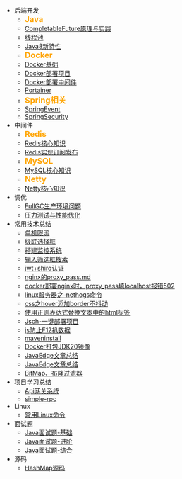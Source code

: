 * 后端开发
  * <div style="font-weight: bold;font-size: 18px;color: orange">Java</div>
  * [CompletableFuture原理与实践](/notes/后端开发/Java/多线程/CompletableFuture原理与实践/CompletableFuture原理与实践.md)
  * [线程池](/notes/后端开发/Java/多线程/线程池/线程池.md)
  * [Java8新特性](/notes/后端开发/Java/java新特性/Java8新特性.md)
  * <div style="font-weight: bold;font-size: 18px;color: orange">Docker</div>
  * [Docker基础](/notes/后端开发/Docker/Docker/Docker.md)
  * [Docker部署项目](/notes/后端开发/Docker/Docker部署项目/Docker部署项目.md)
  * [Docker部署中间件](/notes/后端开发/Docker/安装虚拟机+docker部署中间件/安装虚拟机+docker部署中间件.md)
  * [Portainer](/notes/后端开发/Docker/Portainer/Portainer.md)
  * <div style="font-weight: bold;font-size: 18px;color: orange">Spring相关</div>
  * [SpringEvent](/notes/后端开发/Spring/SpringEvent/SpringEvent.md)
  * [SpringSecurity](/notes/后端开发/SpringSecurity/SpringSecurity.md)
* 中间件
  * <div style="font-weight: bold;font-size: 18px;color: orange">Redis</div>
  * [Redis核心知识](/notes/后端开发/Redis/Redis核心知识/Redis核心知识.md)
  * [Redis实现订阅发布](/notes/后端开发/Redis/Redis实现订阅发布/Redis实现订阅发布.md)
  * <div style="font-weight: bold;font-size: 18px;color: orange">MySQL</div>
  * [MySQL核心知识](/notes/后端开发/MySQL/MySQL.md)
  * <div style="font-weight: bold;font-size: 18px;color: orange">Netty</div>
  * [Netty核心知识](/notes/后端开发/Netty/Netty.md)
* 调优
  * [FullGC生产环境问题](/notes/生产环境问题/FullGC生产环境问题/FullGC生产环境问题.md)
  * [压力测试与性能优化](/notes/后端开发/压测与性能优化/压测与性能优化.md)
* 常用技术总结
  * [单机限流](/notes/常用技术总结/1.单机限流.md)
  * [级联选择框](/notes/常用技术总结/2.级联选择框.md)
  * [搭建监控系统](/notes/常用技术总结/3.搭建监控系统.md)
  * [输入筛选框搜索](/notes/常用技术总结/4.输入筛选框搜索.md)
  * [jwt+shiro认证](/notes/常用技术总结/5.jwt+shiro认证.md)
  * [nginx的proxy_pass.md](/notes/常用技术总结/6.nginx的proxy_pass)
  * [docker部署nginx时，proxy_pass填localhost报错502](/notes/常用技术总结/7.docker部署nginx时，proxy_pass填localhost报错502.md)
  * [linux服务器之-nethogs命令](/notes/常用技术总结/8.linux服务器之-nethogs命令.md)
  * [css之hover添加border不抖动](/notes/常用技术总结/9.css之hover添加border不抖动.md)
  * [使用正则表达式替换文本中的html标签](/notes/常用技术总结/10.使用正则表达式替换文本中的html标签.md)
  * [Jsch-一键部署项目](/notes/常用技术总结/11.Jsch-一键部署项目.md)
  * [js防止F12扒数据](/notes/常用技术总结/12.js防止F12扒数据.md)
  * [maveninstall](/notes/常用技术总结/13.maveninstall.md)
  * [Docker打包JDK20镜像](/notes/常用技术总结/14.Docker打包JDK20镜像.md)
  * [JavaEdge文章总结](/notes/常用技术总结/15.JavaEdge文章总结.md)
  * [JavaEdge文章总结](/notes/常用技术总结/16.SpringBoot接收前端数组.md)
  * [BitMap、布隆过滤器](/notes/常用技术总结/17.常见场景面试题：BitMap、布隆过滤器.md)
* 项目学习总结
  - [Api网关系统](/notes/项目学习总结/Api网关系统/Api网关.md)
  - [simple-rpc](/notes/项目学习总结/simple-rpc和科研平台/simple-rpc项目总结.md)
* Linux
  * [常用Linux命令](/notes/后端开发/Linux/常用Linux命令/常用Linux命令.md) 
* 面试题
  * [Java面试题-基础](/notes/面试题/Java面试题-基础.md)
  * [Java面试题-进阶](/notes/面试题/Java面试题-进阶.md)
  * [Java面试题-综合](/notes/面试题/自己整理面试题.md)
* 源码
  * [HashMap源码](/notes/后端开发/Java/jdk源码/HashMap详解.md)